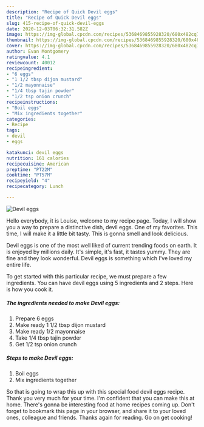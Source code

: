 ```yaml
---
description: "Recipe of Quick Devil eggs"
title: "Recipe of Quick Devil eggs"
slug: 415-recipe-of-quick-devil-eggs
date: 2020-12-03T06:32:31.582Z
image: https://img-global.cpcdn.com/recipes/5368469855928320/680x482cq70/devil-eggs-recipe-main-photo.jpg
thumbnail: https://img-global.cpcdn.com/recipes/5368469855928320/680x482cq70/devil-eggs-recipe-main-photo.jpg
cover: https://img-global.cpcdn.com/recipes/5368469855928320/680x482cq70/devil-eggs-recipe-main-photo.jpg
author: Evan Montgomery
ratingvalue: 4.1
reviewcount: 40012
recipeingredient:
- "6 eggs"
- "1 1/2 tbsp dijon mustard"
- "1/2 mayonnaise"
- "1/4 tbsp tajin powder"
- "1/2 tsp onion crunch"
recipeinstructions:
- "Boil eggs"
- "Mix ingredients together"
categories:
- Recipe
tags:
- devil
- eggs

katakunci: devil eggs 
nutrition: 161 calories
recipecuisine: American
preptime: "PT22M"
cooktime: "PT57M"
recipeyield: "4"
recipecategory: Lunch

---
```



![Devil eggs](https://img-global.cpcdn.com/recipes/5368469855928320/680x482cq70/devil-eggs-recipe-main-photo.jpg)

Hello everybody, it is Louise, welcome to my recipe page. Today, I will show you a way to prepare a distinctive dish, devil eggs. One of my favorites. This time, I will make it a little bit tasty. This is gonna smell and look delicious.



Devil eggs is one of the most well liked of current trending foods on earth. It is enjoyed by millions daily. It's simple, it's fast, it tastes yummy. They are fine and they look wonderful. Devil eggs is something which I've loved my entire life.


To get started with this particular recipe, we must prepare a few ingredients. You can have devil eggs using 5 ingredients and 2 steps. Here is how you cook it.

<!--inarticleads1-->

##### The ingredients needed to make Devil eggs:

1. Prepare 6 eggs
1. Make ready 1 1/2 tbsp dijon mustard
1. Make ready 1/2 mayonnaise
1. Take 1/4 tbsp tajin powder
1. Get 1/2 tsp onion crunch




<!--inarticleads2-->

##### Steps to make Devil eggs:

1. Boil eggs
1. Mix ingredients together




So that is going to wrap this up with this special food devil eggs recipe. Thank you very much for your time. I'm confident that you can make this at home. There's gonna be interesting food at home recipes coming up. Don't forget to bookmark this page in your browser, and share it to your loved ones, colleague and friends. Thanks again for reading. Go on get cooking!
